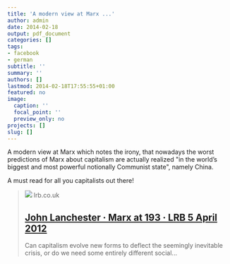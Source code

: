 ```yaml
---
title: 'A modern view at Marx ...'
author: admin
date: 2014-02-18
output: pdf_document
categories: []
tags:
- facebook
- german
subtitle: ''
summary: ''
authors: []
lastmod: 2014-02-18T17:55:55+01:00
featured: no
image:
  caption: ''
  focal_point: ''
  preview_only: no
projects: []
slug: []
---
```

A modern view at Marx which notes the irony, that nowadays the worst predictions of Marx about capitalism are actually realized "in the world’s biggest and most powerful notionally Communist state", namely China. 

A must read for all you capitalists out there!
> [![](https://www.lrb.co.uk/media/cache/social_image_on_bg/var/site/storage/images/3/6/6/7/6157663-1-eng-GB/LRB-3407-01.jpg)](http://www.lrb.co.uk/v34/n07/john-lanchester/marx-at-193)
> lrb.co.uk
> ## [John Lanchester · Marx at 193 · LRB 5 April 2012](http://www.lrb.co.uk/v34/n07/john-lanchester/marx-at-193)
>
>Can capitalism evolve new forms to deflect the seemingly inevitable crisis, or do we need some entirely different social...

